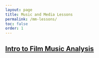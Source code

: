 ```yaml
---
layout: page
title: Music and Media Lessons
permalink: /mm-lessons/
toc: false
order: 1
---
```


## [Intro to Film Music Analysis](/mm-lessons/intro)
